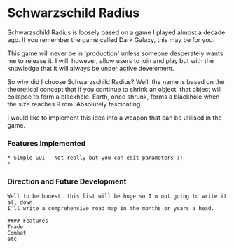 # Schwarzschild Radius

Schwarzschild Radius is loosely based on a game I played almost a decade ago. If you remember the game called Dark Galaxy, this may be for you.

This game will never be in 'production' unless someone desperately wants me to release it. I will, however, allow users to join and play but with the knowledge that it will always be under active develoment.

So why did I choose Schwarzschild Radius? Well, the name is based on the theoretical concept that if you continue to shrink an object, that object will collapse to form a blackhole. Earth, once shrunk, forms a blackhole when the size reaches 9 mm. Absolutely
fascinating. 

I would like to implement this idea into a weapon that can be utilised in the game. 

### Features Implemented

	* Simple GUI - Not really but you can edit parameters :)
	*

### Direction and Future Development

	Well to be honest, this list will be huge so I'm not going to write it all down. 
	I'll write a comprehensive road map in the months or years a head. 

	#### Features
	Trade
	Combat
	etc

